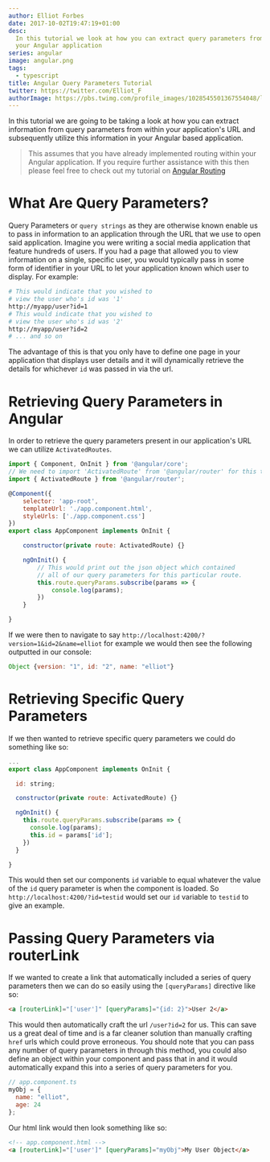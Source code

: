 ```yaml
---
author: Elliot Forbes
date: 2017-10-02T19:47:19+01:00
desc:
  In this tutorial we look at how you can extract query parameters from within
  your Angular application
series: angular
image: angular.png
tags:
  - typescript
title: Angular Query Parameters Tutorial
twitter: https://twitter.com/Elliot_F
authorImage: https://pbs.twimg.com/profile_images/1028545501367554048/lzr43cQv_400x400.jpg
---
```


In this tutorial we are going to be taking a look at how you can extract
information from query parameters from within your application's URL and
subsequently utilize this information in your Angular based application.

> This assumes that you have already implemented routing within your Angular
> application. If you require further assistance with this then please feel free
> to check out my tutorial on
> [Angular Routing](/typescript/angular/angular-routing-tutorial/)

# What Are Query Parameters?

Query Parameters or `query strings` as they are otherwise known enable us to
pass in information to an application through the URL that we use to open said
application. Imagine you were writing a social media application that feature
hundreds of users. If you had a page that allowed you to view information on a
single, specific user, you would typically pass in some form of identifier in
your URL to let your application known which user to display. For example:

```bash
# This would indicate that you wished to
# view the user who's id was '1'
http://myapp/user?id=1
# This would indicate that you wished to
# view the user who's id was '2'
http://myapp/user?id=2
# ... and so on
```

The advantage of this is that you only have to define one page in your
application that displays user details and it will dynamically retrieve the
details for whichever `id` was passed in via the url.

# Retrieving Query Parameters in Angular

In order to retrieve the query parameters present in our application's URL we
can utilize `ActivatedRoutes`.

```js
import { Component, OnInit } from '@angular/core';
// We need to import 'ActivatedRoute' from '@angular/router' for this to work
import { ActivatedRoute } from '@angular/router';

@Component({
    selector: 'app-root',
    templateUrl: './app.component.html',
    styleUrls: ['./app.component.css']
})
export class AppComponent implements OnInit {

    constructor(private route: ActivatedRoute) {}

    ngOnInit() {
        // This would print out the json object which contained
        // all of our query parameters for this particular route.
        this.route.queryParams.subscribe(params => {
            console.log(params);
        })
    }

}
```

If we were then to navigate to say
`http://localhost:4200/?version=1&id=2&name=elliot` for example we would then
see the following outputted in our console:

```js
Object {version: "1", id: "2", name: "elliot"}
```

# Retrieving Specific Query Parameters

If we then wanted to retrieve specific query parameters we could do something
like so:

```js
...
export class AppComponent implements OnInit {

  id: string;

  constructor(private route: ActivatedRoute) {}

  ngOnInit() {
    this.route.queryParams.subscribe(params => {
      console.log(params);
      this.id = params['id'];
    })
  }

}
```

This would then set our components `id` variable to equal whatever the value of
the `id` query parameter is when the component is loaded. So
`http://localhost:4200/?id=testid` would set our `id` variable to `testid` to
give an example.

# Passing Query Parameters via routerLink

If we wanted to create a link that automatically included a series of query
parameters then we can do so easily using the `[queryParams]` directive like so:

```html
<a [routerLink]="['user']" [queryParams]="{id: 2}">User 2</a>
```

This would then automatically craft the url `/user?id=2` for us. This can save
us a great deal of time and is a far cleaner solution than manually crafting
`href` urls which could prove erroneous. You should note that you can pass any
number of query parameters in through this method, you could also define an
object within your component and pass that in and it would automatically expand
this into a series of query parameters for you.

```js
// app.component.ts
myObj = {
  name: "elliot",
  age: 24
};
```

Our html link would then look something like so:

```html
<!-- app.component.html -->
<a [routerLink]="['user']" [queryParams]="myObj">My User Object</a>
```
